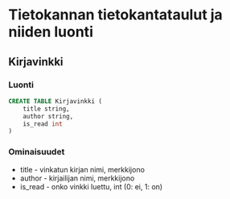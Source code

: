 # Tietokannan tietokantataulut ja niiden luonti

## Kirjavinkki

### Luonti

```SQL
CREATE TABLE Kirjavinkki (
    title string,
    author string,
    is_read int
)
```

### Ominaisuudet

- title     - vinkatun kirjan nimi, merkkijono
- author    - kirjailijan nimi, merkkijono
- is_read   - onko vinkki luettu, int (0: ei, 1: on)
